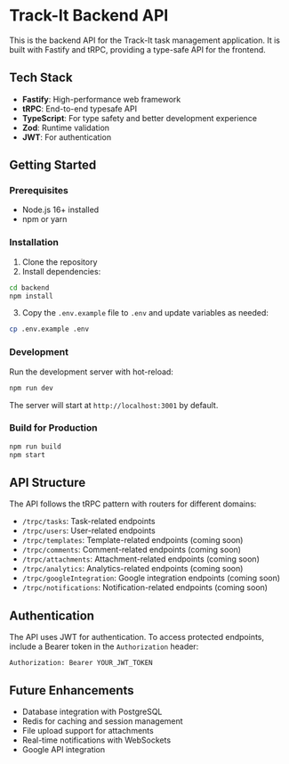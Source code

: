 # Track-It Backend API

This is the backend API for the Track-It task management application. It is built with Fastify and tRPC, providing a type-safe API for the frontend.

## Tech Stack

- **Fastify**: High-performance web framework
- **tRPC**: End-to-end typesafe API
- **TypeScript**: For type safety and better development experience
- **Zod**: Runtime validation
- **JWT**: For authentication

## Getting Started

### Prerequisites

- Node.js 16+ installed
- npm or yarn

### Installation

1. Clone the repository
2. Install dependencies:

```bash
cd backend
npm install
```

3. Copy the `.env.example` file to `.env` and update variables as needed:

```bash
cp .env.example .env
```

### Development

Run the development server with hot-reload:

```bash
npm run dev
```

The server will start at `http://localhost:3001` by default.

### Build for Production

```bash
npm run build
npm start
```

## API Structure

The API follows the tRPC pattern with routers for different domains:

- `/trpc/tasks`: Task-related endpoints
- `/trpc/users`: User-related endpoints
- `/trpc/templates`: Template-related endpoints (coming soon)
- `/trpc/comments`: Comment-related endpoints (coming soon)
- `/trpc/attachments`: Attachment-related endpoints (coming soon)
- `/trpc/analytics`: Analytics-related endpoints (coming soon)
- `/trpc/googleIntegration`: Google integration endpoints (coming soon)
- `/trpc/notifications`: Notification-related endpoints (coming soon)

## Authentication

The API uses JWT for authentication. To access protected endpoints, include a Bearer token in the `Authorization` header:

```
Authorization: Bearer YOUR_JWT_TOKEN
```

## Future Enhancements

- Database integration with PostgreSQL
- Redis for caching and session management
- File upload support for attachments
- Real-time notifications with WebSockets
- Google API integration